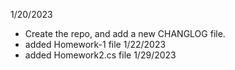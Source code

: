 1/20/2023 
- Create the repo, and add a new CHANGLOG file.
- added Homework-1 file 1/22/2023
- added Homework2.cs file 1/29/2023
